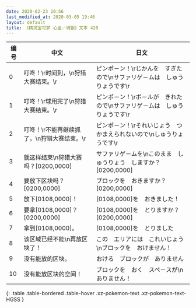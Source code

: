 ```yaml
---
date: 2020-02-23 20:56
last_modified_at: 2020-03-05 19:46
layout: default
title: 《精灵宝可梦 心金／魂银》文本 420
---
```

| 编号 | 中文 | 日文 |
| ---- | ---- | ---- |
| 0 | 叮咚！\r时间到，\n狩猎大赛结束。\r | ピンポ－ン！\rじかんを　すぎたので\nサファリゲ－ムは　しゅうりょうです\r |
| 1 | 叮咚！\r球用完了\n狩猎大赛结束。\r | ピンポ－ン！\rボ－ルが　きれたので\nサファリゲ－ムは　しゅうりょうです\r |
| 2 | 叮咚！\r不能再继续抓了，\n狩猎大赛结束。\r | ピンポ－ン！\rそれいじょう　つかまえられないので\nしゅうりょうです\r |
| 3 | 就这样结束\n狩猎大赛吗？[0200,0000] | サファリゲ－ムを\nこのまま　しゅうりょう　しますか？[0200,0000] |
| 4 | 要放下区块吗？[0200,0000] | ブロックを　おきますか？[0200,0000] |
| 5 | 放下[0108,0000]！ | [0108,0000]を　おきました！ |
| 6 | 要拿[0108,0000]？[0200,0000] | [0108,0000]を　とりますか？[0200,0000] |
| 7 | 拿到[0108,0000]。 | [0108,0000]を　とりました |
| 8 | 该区域已经不能\n再放区块了！ | この　エリアには　これいじょう\nブロックを　おけません！ |
| 9 | 没有能放的区块。 | おける　ブロックが　ありません |
| 10 | 没有能放区块的空间！ | ブロックを　おく　スペ－スが\nありません！ |
{: .table .table-bordered .table-hover .xz-pokemon-text .xz-pokemon-text-HGSS }